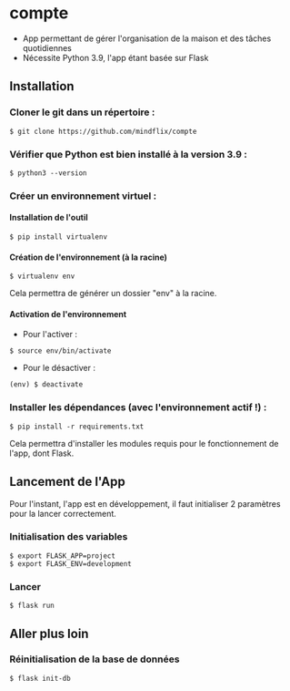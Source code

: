 # compte

- App permettant de gérer l'organisation de la maison et des tâches quotidiennes
- Nécessite Python 3.9, l'app étant basée sur Flask

## Installation

### Cloner le git dans un répertoire :

```console
$ git clone https://github.com/mindflix/compte
```

### Vérifier que Python est bien installé à la version 3.9 :

```console
$ python3 --version
```

### Créer un environnement virtuel :

#### Installation de l'outil

```console
$ pip install virtualenv
```

#### Création de l'environnement (à la racine)

```console
$ virtualenv env
```

Cela permettra de générer un dossier "env" à la racine.

#### Activation de l'environnement

- Pour l'activer :

```console
$ source env/bin/activate
```

- Pour le désactiver :

```console
(env) $ deactivate
```

### Installer les dépendances (avec l'environnement actif !) :

```console
$ pip install -r requirements.txt
```

Cela permettra d'installer les modules requis pour le fonctionnement de l'app, dont Flask.

## Lancement de l'App

Pour l'instant, l'app est en développement, il faut initialiser 2 paramètres pour la lancer correctement.

### Initialisation des variables

```console
$ export FLASK_APP=project
$ export FLASK_ENV=development
```

### Lancer

```console
$ flask run
```

## Aller plus loin

### Réinitialisation de la base de données

```console
$ flask init-db
```
